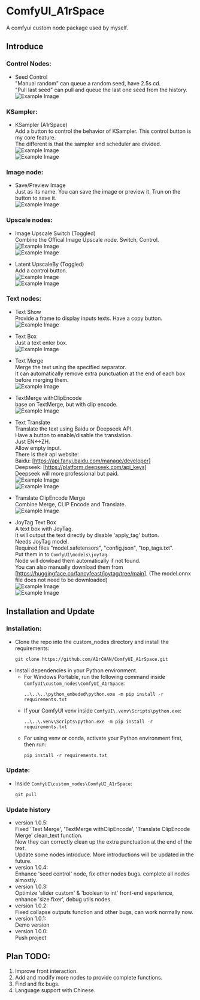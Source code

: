 # ComfyUI_A1rSpace
A comfyui custom node package used by myself.

## Introduce
### Control Nodes:
* Seed Control  
"Manual random" can queue a random seed, have 2.5s cd.  
"Pull last seed" can pull and queue the last one seed from the history.  
![Example Image](template/seed_control.png)

### KSampler:
* KSampler (A1rSpace)  
Add a button to control the behavior of KSampler. This control button is my core feature.  
The different is that the sampler and scheduler are divided.  
![Example Image](template/ksampler_generate.png)  
![Example Image](template/ksampler_generate_off.png)

### Image node:
* Save/Preview Image  
Just as its name. You can save the image or preview it. Trun on the button to save it.  
![Example Image](template/image_save_preview.png)

### Upscale nodes:
* Image Upscale Switch (Toggled)  
Combine the Offical Image Upscale node. Switch, Control.  
![Example Image](template/upscale_image_by.png)  
![Example Image](template/upscale_image_size.png)

* Latent UpscaleBy (Toggled)  
Add a control button.  
![Example Image](template/upscale_latent.png)  
![Example Image](template/upscale_latent_off.png)

### Text nodes:
* Text Show  
Provide a frame to display inputs texts. Have a copy button.  
![Example Image](template/text_show.png)

* Text Box  
Just a text enter box.  
![Example Image](template/text_box.png)

* Text Merge  
Merge the text using the specified separator.  
It can automatically remove extra punctuation at the end of each box before merging them.  
![Example Image](template/text_merge.png)

* TextMerge withClipEncode  
base on TextMerge, but with clip encode.  
![Example Image](template/text_merge_encode.png)

* Text Translate  
Translate the text using Baidu or Deepseek API.  
Have a button to enable/disable the translation.  
Just EN<->ZH.  
Allow empty input.  
There is their api website:  
Baidu: [https://api.fanyi.baidu.com/manage/developer]  
Deepseek: [https://platform.deepseek.com/api_keys]  
Deepseek will more professional but paid.  
![Example Image](template/text_translate_bd.png)  
![Example Image](template/text_translate_ds.png)

* Translate ClipEncode Merge  
Combine Merge, CLIP Encode and Translate.  
![Example Image](template/text_translate_encode_merge.png)

* JoyTag Text Box  
A text box with JoyTag.  
It will output the text directly by disable 'apply_tag' button.  
Needs JoyTag model.  
Required files "model.safetensors", "config.json", "top_tags.txt".  
Put them in to `ComfyUI\models\joytag`.  
Node will dowload them automatically if not found.  
You can also manually download them from [https://huggingface.co/fancyfeast/joytag/tree/main]. (The model.onnx file does not need to be downloaded)  
![Example Image](template/text_joytag.png)  
![Example Image](template/text_joytag_off.png)

## Installation and Update
### Installation:
* Clone the repo into the custom_nodes directory and install the requirements:
  ```
  git clone https://github.com/A1rCHAN/ComfyUI_A1rSpace.git
  ```
* Install dependencies in your Python environment.
  * For Windows Portable, run the following command inside `ComfyUI\custom_nodes\ComfyUI_A1rSpace`:
    ```
    ..\..\..\python_embeded\python.exe -m pip install -r requirements.txt
    ```
  * If your ComfyUI venv inside `ComfyUI\.venv\Scripts\python.exe`:
    ```
    ..\..\.venv\Scripts\python.exe -m pip install -r requirements.txt
    ```
  * For using venv or conda, activate your Python environment first, then run:
    ```
    pip install -r requirements.txt
    ```

### Update:
* Inside `ComfyUI\custom_nodes\ComfyUI_A1rSpace`:
  ```
  git pull
  ```
### Update history
- version 1.0.5:  
  Fixed 'Text Merge', 'TextMerge withClipEncode', 'Translate ClipEncode Merge' clean_text function.  
  Now they can correctly clean up the extra punctuation at the end of the text.  
  Update some nodes introduce. More introductions will be updated in the future.
- version 1.0.4:  
  Enhance 'seed control' node, fix other nodes bugs. complete all nodes almostly.
- version 1.0.3:  
  Optimize 'slider custom' & 'boolean to int' front-end experience, enhance 'size fixer', debug utils nodes.
- version 1.0.2:  
  Fixed collapse outputs function and other bugs, can work normally now.
- version 1.0.1:  
  Demo version
- version 1.0.0:  
  Push project

## Plan TODO:
1. Improve front interaction.
2. Add and modify more nodes to provide complete functions.
3. Find and fix bugs.
4. Language support with Chinese.

